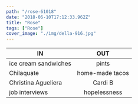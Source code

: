 ```yaml
---
path: "/rose-61018"
date: "2018-06-10T17:12:33.962Z"
title: "Rose"
tags: ["Rose"]
cover_image: "./img/della-916.jpg"
---
```



| IN            | OUT           | 
| ------------- |:-------------:| 
| ice cream sandwiches  | pints | 
| Chilaquate      | home-made tacos     |  
| Christina Agueliera | Cardi B     | 
| job interviews | hopelessness      | 


